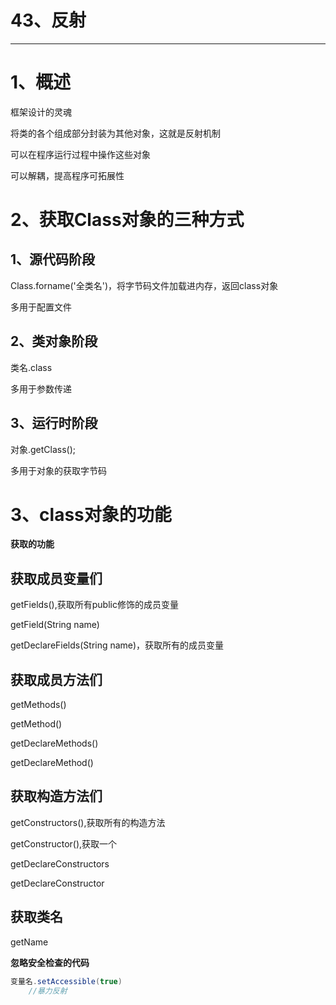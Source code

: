 # 43、反射

------

# 1、概述

框架设计的灵魂

将类的各个组成部分封装为其他对象，这就是反射机制

可以在程序运行过程中操作这些对象

可以解耦，提高程序可拓展性

# 2、获取Class对象的三种方式

## 1、源代码阶段

Class.forname('全类名')，将字节码文件加载进内存，返回class对象

多用于配置文件

## 2、类对象阶段

类名.class

多用于参数传递

## 3、运行时阶段

对象.getClass();

多用于对象的获取字节码

# 3、class对象的功能

**获取的功能**

## 获取成员变量们

getFields(),获取所有public修饰的成员变量

getField(String name)

getDeclareFields(String name)，获取所有的成员变量

## 获取成员方法们

getMethods()

getMethod()

getDeclareMethods()

getDeclareMethod()

## 获取构造方法们

getConstructors(),获取所有的构造方法

getConstructor(),获取一个

getDeclareConstructors

getDeclareConstructor

## 获取类名

getName

**忽略安全检查的代码**

```java
变量名.setAccessible(true)
    //暴力反射
```


